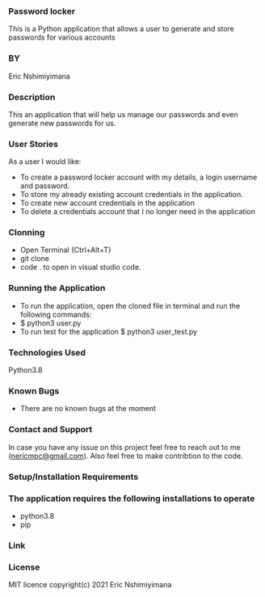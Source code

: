 ### Password locker

This is a Python application that allows a user to generate and store passwords for various accounts 
### BY  
Eric Nshimiyimana

### Description
This an application that will help us manage our passwords and even generate new passwords for us.

### User Stories
As a user I would like:
* To create a password locker account with my details, a login username and password.
* To store my already existing account credentials in the application.
* To create new account credentials in the application
* To delete a credentials account that I no longer need in the application

### Clonning
* Open Terminal {Ctrl+Alt+T}
* git clone 
* code . to open in visual studio code.

### Running the Application
* To run the application, open the cloned file in terminal and run the following commands:
* $ python3 user.py
* To run test for the application $ python3 user_test.py

### Technologies Used
Python3.8

### Known Bugs
* There are no known bugs at the moment

### Contact and Support
In case you have any issue on this project feel free to reach out to me (nericmpc@gmail.com). Also feel free to make contribtion to the code.

### Setup/Installation Requirements
### The application requires the following installations to operate
* python3.8
* pip

### Link




### License
 MIT licence
 copyright(c) 2021 Eric Nshimiyimana
